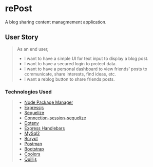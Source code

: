 # rePost

A blog sharing content managmement application.

## User Story

>As an end user,
>
>* I want to have a simple UI for text input to display a blog post.
>* I want to have a secured login to protect data.
>* I want to have a personal dashboard to view friends' posts to communicate, share interests, find ideas, etc.
>* I want a reblog button to share friends posts.

### Technologies Used
>
>* [Node Package Manager](https://nodejs.org/)
>* [Expressjs](https://expressjs.com)
>* [Sequelize](https://sequelize.org)
>* [Connection-session-sequelize](https://www.npmjs.com/package/connect-session-sequelize)
>* [Dotenv](https://www.npmjs.com/package/dotenv)
>* [Express Handlebars](https://www.npmjs.com/package/express-handlebars)
>* [MySql2](https://www.npmjs.com/package/mysql2)
>* [Bcrypt](https://www.npmjs.com/package/bcrypt)
>* [Postman](https://www.postman.com)
>* [Bootstrap](https://getbootstrap.com)
>* [Coolors](https://coolors.co)
>* [Quilljs](https://quilljs.com)
